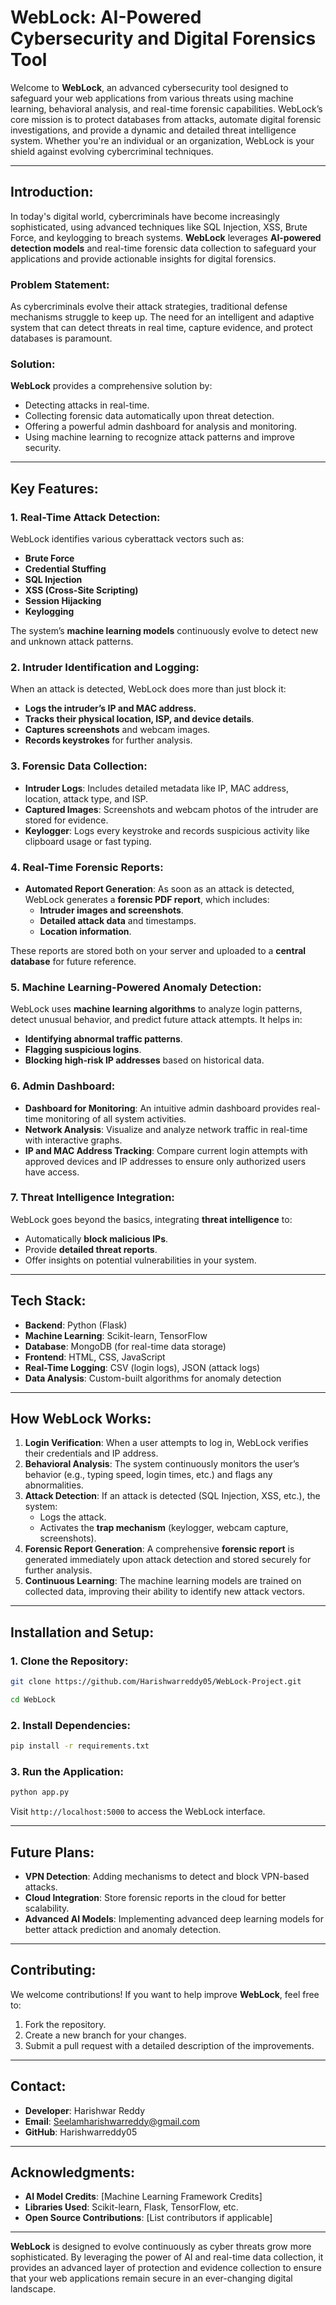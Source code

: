 # **WebLock: AI-Powered Cybersecurity and Digital Forensics Tool**

Welcome to **WebLock**, an advanced cybersecurity tool designed to safeguard your web applications from various threats using machine learning, behavioral analysis, and real-time forensic capabilities. WebLock’s core mission is to protect databases from attacks, automate digital forensic investigations, and provide a dynamic and detailed threat intelligence system. Whether you're an individual or an organization, WebLock is your shield against evolving cybercriminal techniques.

---

## **Introduction:**

In today's digital world, cybercriminals have become increasingly sophisticated, using advanced techniques like SQL Injection, XSS, Brute Force, and keylogging to breach systems. **WebLock** leverages **AI-powered detection models** and real-time forensic data collection to safeguard your applications and provide actionable insights for digital forensics.

### **Problem Statement:**
As cybercriminals evolve their attack strategies, traditional defense mechanisms struggle to keep up. The need for an intelligent and adaptive system that can detect threats in real time, capture evidence, and protect databases is paramount.

### **Solution:**
**WebLock** provides a comprehensive solution by:
- Detecting attacks in real-time.
- Collecting forensic data automatically upon threat detection.
- Offering a powerful admin dashboard for analysis and monitoring.
- Using machine learning to recognize attack patterns and improve security.

---

## **Key Features:**

### **1. Real-Time Attack Detection:**
WebLock identifies various cyberattack vectors such as:
- **Brute Force**
- **Credential Stuffing**
- **SQL Injection**
- **XSS (Cross-Site Scripting)**
- **Session Hijacking**
- **Keylogging**

The system’s **machine learning models** continuously evolve to detect new and unknown attack patterns.

### **2. Intruder Identification and Logging:**
When an attack is detected, WebLock does more than just block it:
- **Logs the intruder’s IP and MAC address.**
- **Tracks their physical location, ISP, and device details**.
- **Captures screenshots** and webcam images.
- **Records keystrokes** for further analysis.

### **3. Forensic Data Collection:**
- **Intruder Logs**: Includes detailed metadata like IP, MAC address, location, attack type, and ISP.
- **Captured Images**: Screenshots and webcam photos of the intruder are stored for evidence.
- **Keylogger**: Logs every keystroke and records suspicious activity like clipboard usage or fast typing.

### **4. Real-Time Forensic Reports:**
- **Automated Report Generation**: As soon as an attack is detected, WebLock generates a **forensic PDF report**, which includes:
  - **Intruder images and screenshots**.
  - **Detailed attack data** and timestamps.
  - **Location information**.

These reports are stored both on your server and uploaded to a **central database** for future reference.

### **5. Machine Learning-Powered Anomaly Detection:**
WebLock uses **machine learning algorithms** to analyze login patterns, detect unusual behavior, and predict future attack attempts. It helps in:
- **Identifying abnormal traffic patterns**.
- **Flagging suspicious logins**.
- **Blocking high-risk IP addresses** based on historical data.

### **6. Admin Dashboard:**
- **Dashboard for Monitoring**: An intuitive admin dashboard provides real-time monitoring of all system activities.
- **Network Analysis**: Visualize and analyze network traffic in real-time with interactive graphs.
- **IP and MAC Address Tracking**: Compare current login attempts with approved devices and IP addresses to ensure only authorized users have access.

### **7. Threat Intelligence Integration:**
WebLock goes beyond the basics, integrating **threat intelligence** to:
- Automatically **block malicious IPs**.
- Provide **detailed threat reports**.
- Offer insights on potential vulnerabilities in your system.

---

## **Tech Stack:**

- **Backend**: Python (Flask)
- **Machine Learning**: Scikit-learn, TensorFlow
- **Database**: MongoDB (for real-time data storage)
- **Frontend**: HTML, CSS, JavaScript
- **Real-Time Logging**: CSV (login logs), JSON (attack logs)
- **Data Analysis**: Custom-built algorithms for anomaly detection

---

## **How WebLock Works:**

1. **Login Verification**: When a user attempts to log in, WebLock verifies their credentials and IP address.
2. **Behavioral Analysis**: The system continuously monitors the user’s behavior (e.g., typing speed, login times, etc.) and flags any abnormalities.
3. **Attack Detection**: If an attack is detected (SQL Injection, XSS, etc.), the system:
   - Logs the attack.
   - Activates the **trap mechanism** (keylogger, webcam capture, screenshots).
4. **Forensic Report Generation**: A comprehensive **forensic report** is generated immediately upon attack detection and stored securely for further analysis.
5. **Continuous Learning**: The machine learning models are trained on collected data, improving their ability to identify new attack vectors.

---

## **Installation and Setup:**

### **1. Clone the Repository:**
```bash
git clone https://github.com/Harishwarreddy05/WebLock-Project.git

cd WebLock
```

### **2. Install Dependencies:**
```bash
pip install -r requirements.txt
```

### **3. Run the Application:**
```bash
python app.py
```

Visit `http://localhost:5000` to access the WebLock interface.

---

## **Future Plans:**
- **VPN Detection**: Adding mechanisms to detect and block VPN-based attacks.
- **Cloud Integration**: Store forensic reports in the cloud for better scalability.
- **Advanced AI Models**: Implementing advanced deep learning models for better attack prediction and anomaly detection.

---

## **Contributing:**

We welcome contributions! If you want to help improve **WebLock**, feel free to:
1. Fork the repository.
2. Create a new branch for your changes.
3. Submit a pull request with a detailed description of the improvements.

---

## **Contact:**
- **Developer**: Harishwar Reddy
- **Email**: Seelamharishwarreddy@gmail.com
- **GitHub**: Harishwarreddy05

---

## **Acknowledgments:**

- **AI Model Credits**: [Machine Learning Framework Credits]
- **Libraries Used**: Scikit-learn, Flask, TensorFlow, etc.
- **Open Source Contributions**: [List contributors if applicable]

---

**WebLock** is designed to evolve continuously as cyber threats grow more sophisticated. By leveraging the power of AI and real-time data collection, it provides an advanced layer of protection and evidence collection to ensure that your web applications remain secure in an ever-changing digital landscape.
